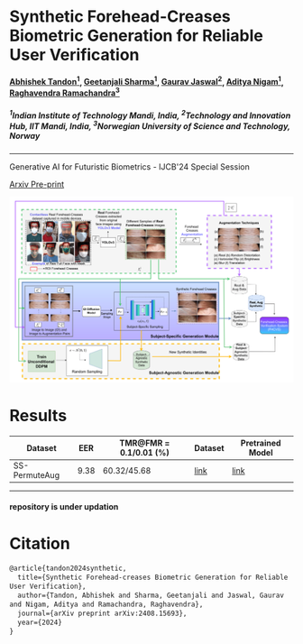 # Synthetic Forehead-Creases Biometric Generation for Reliable User Verification 
#### [Abhishek Tandon<sup>1</sup>](https://scholar.google.com/citations?user=0sXfNaQAAAAJ&hl=en), [Geetanjali Sharma<sup>1</sup>](https://scholar.google.com/citations?hl=en&user=Np8VOOAAAAAJ&view_op=list_works&sortby=pubdate), [Gaurav Jaswal<sup>2</sup>](https://scholar.google.co.in/citations?user=otGsksUAAAAJ&hl=en), [Aditya Nigam<sup>1</sup>](https://faculty.iitmandi.ac.in/~aditya/), [Raghavendra Ramachandra<sup>3</sup>](https://scholar.google.com/citations?user=OIYIrmIAAAAJ&hl=en)

##### <sup>1</sup>Indian Institute of Technology Mandi, India, <sup>2</sup>Technology and Innovation Hub, IIT Mandi, India, <sup>3</sup>Norwegian University of Science and Technology, Norway
--------
Generative AI for Futuristic Biometrics - IJCB'24 Special Session

[Arxiv Pre-print](https://arxiv.org/abs/2408.15693)

![main-figure](./imgs/main-figure.png)


# Results

| Dataset | EER | TMR@FMR = 0.1/0.01 (%) | Dataset | Pretrained Model |
|----------|----------|----------|----------|----------|
| SS-PermuteAug   | 9.38     | 60.32/45.68 |    [link](https://huggingface.co/datasets/abhi-td/synthetic-forehead-creases/tree/main/subject_specific_synthetic_datasets/ss-permute-aug)      |    [link](https://huggingface.co/abhi-td/synthetic-forehead-creases/tree/main/recognition/ss_permute_aug_adaface) |

----------
#### repository is under updation

# Citation
```
@article{tandon2024synthetic,
  title={Synthetic Forehead-creases Biometric Generation for Reliable User Verification},
  author={Tandon, Abhishek and Sharma, Geetanjali and Jaswal, Gaurav and Nigam, Aditya and Ramachandra, Raghavendra},
  journal={arXiv preprint arXiv:2408.15693},
  year={2024}
}
```